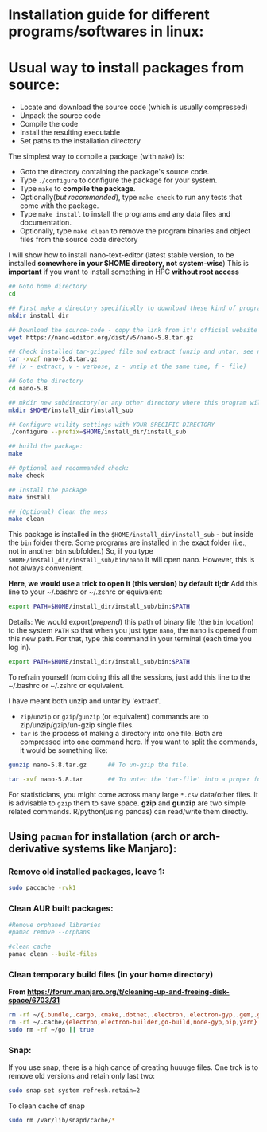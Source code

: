# Installation guide for different programs/softwares in linux:


# Usual way to install packages from source:
 - Locate and download the source code (which is usually compressed)
 - Unpack the source code
 - Compile the code
 - Install the resulting executable
 - Set paths to the installation directory


The simplest way to compile a package (with `make`) is:
 - Goto the directory containing the package's source code.
 - Type `./configure` to configure the package for your system.
 - Type `make` to **compile the package**.
 - Optionally(*but recommended*), type `make check` to run any tests that come with the package.
 - Type `make install` to install the programs and any data files and documentation.
 - Optionally, type `make clean` to remove the program binaries and object files from the source code directory



I will show how to install nano-text-editor (latest stable version, to be installed **somewhere in your $HOME directory, not system-wise**)
This is **important** if you want to install something in HPC **without root access**

```bash
## Goto home directory
cd

## First make a directory specifically to download these kind of programs:
mkdir install_dir

## Download the source-code - copy the link from it's official website (https://nano-editor.org/download.php)
wget https://nano-editor.org/dist/v5/nano-5.8.tar.gz 

## Check installed tar-gzipped file and extract (unzip and untar, see notes for details) it:
tar -xvzf nano-5.8.tar.gz
## (x - extract, v - verbose, z - unzip at the same time, f - file)

## Goto the directory
cd nano-5.8

## mkdir new subdirectory(or any other directory where this program will be installed)
mkdir $HOME/install_dir/install_sub

## Configure utility settings with YOUR SPECIFIC DIRECTORY
./configure --prefix=$HOME/install_dir/install_sub

## build the package:
make

## Optional and recommanded check: 
make check 

## Install the package
make install

## (Optional) Clean the mess
make clean
```

This package is installed in the `$HOME/install_dir/install_sub` - but inside the `bin` folder there.
Some programs are installed in the exact folder (i.e., not in another `bin` subfolder.)
So, if you type `$HOME/install_dir/install_sub/bin/nano` it will open nano.
However, this is not always convenient. 

**Here, we would use a trick to open it (this version) by default**
**tl;dr**
Add this line to your ~/.bashrc or ~/.zshrc or equivalent:
```bash
export PATH=$HOME/install_dir/install_sub/bin:$PATH
```

Details:
We would export(*prepend*) this path of binary file (the `bin` location) to the system `PATH` so that when you just type `nano`, the nano is opened from this new path. For that, type this command in your terminal (each time you log in). 
```bash
export PATH=$HOME/install_dir/install_sub/bin:$PATH
```
To refrain yourself from doing this all the sessions, just add this line to the ~/.bashrc or ~/.zshrc or equivalent.








I have meant both unzip and untar by 'extract'. 
 - `zip`/`unzip` or `gzip`/`gunzip` (or equivalent) commands are to zip/unzip/gzip/un-gzip single files.
 - `tar` is the process of making a directory into one file.
Both are compressed into one command here. 
If you want to split the commands, it would be something like: 
```bash
gunzip nano-5.8.tar.gz 		## To un-gzip the file.

tar -xvf nano-5.8.tar 		## To unter the 'tar-file' into a proper folder/directory
```

For statisticians, you might come across many large `*.csv` data/other files. It is advisable to `gzip` them to save space.
**gzip** and **gunzip** are two simple related commands. R/python(using pandas) can read/write them directly.








## Using `pacman` for installation (arch or arch-derivative systems like Manjaro):


### Remove old installed packages, leave 1:
```bash
sudo paccache -rvk1
```


### Clean AUR built packages:

```bash
#Remove orphaned libraries
#pamac remove --orphans

#clean cache
pamac clean --build-files
```





### Clean temporary build files (in your home directory)
**From https://forum.manjaro.org/t/cleaning-up-and-freeing-disk-space/6703/31**
```bash
rm -rf ~/{.bundle,.cargo,.cmake,.dotnet,.electron,.electron-gyp,.gem,.gradle,.lazarus,.node-gyp,.npm,.nuget,.nvm,.racket,.rustup,.stack,.yarn} || true
rm -rf ~/.cache/{electron,electron-builder,go-build,node-gyp,pip,yarn} || true
sudo rm -rf ~/go || true
```





### Snap:
If you use snap, there is a high cance of creating huuuge files. One trck is to remove old versions and retain only last two:
```bash
sudo snap set system refresh.retain=2
```

To clean cache of snap
```bash
sudo rm /var/lib/snapd/cache/*
```


